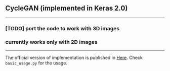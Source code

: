 ## CycleGAN (implemented in Keras 2.0)
---
### [TODO] port the code to work with 3D images
### currently works only with 2D images
---

The official version of implementation is published in [Here](https://github.com/junyanz/CycleGAN).
Check `basic_usage.py` for the usage.

